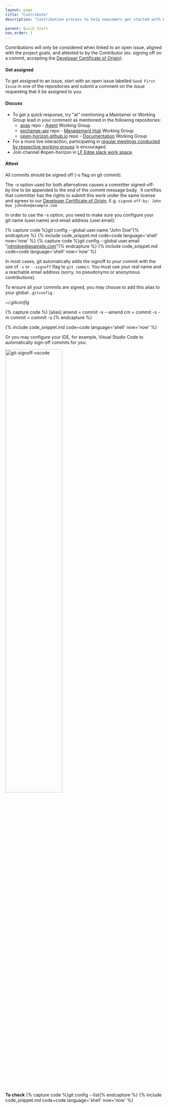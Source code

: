 ```yaml
---
layout: page
title: "Contribute"
description: "Contribution process to help newcomers get started with Open Horizon"

parent: Quick Start
nav_order: 3
---
```


Contributions will only be considered when linked to an open issue, aligned with the project goals, and attested to by the Contributor (ex. signing off on a commit, accepting the [Developer Certificate of Origin](https://developercertificate.org/)).

#### Get assigned
To get assigned to an issue, start with an open issue labelled `Good First Issue` in one of the repositories and submit a comment on the issue requesting that it be assigned to you.  

#### Discuss
- To get a quick response, try "at" mentioning a Maintainer or Working Group lead in your comment as mentioned in the following repositories: 
    - [anax](https://github.com/open-horizon/anax) repo - [Agent](https://wiki.lfedge.org/display/OH/Agent+Working+Group) Working Group
    - [exchange-api](https://github.com/open-horizon/exchange-api) repo - [Management Hub](https://wiki.lfedge.org/display/OH/Management+Hub+Working+Group) Working Group
    - [open-horizon.github.io](https://github.com/open-horizon/open-horizon.github.io) repo - [Documentation](https://wiki.lfedge.org/display/OH/Documentation+Working+Group) Working Group
- For a more live interaction, participating in [regular meetings conducted by respective working groups](https://wiki.lfedge.org/display/OH/Community+Membership) is encouraged.
- Join channel #open-horizon in [LF Edge slack work space](https://slack.lfedge.org/). 
  

#### Attest
All commits should be signed off (-s flag on git commit).

The -s option used for both alternatives causes a committer signed-off-by line to be appended to the end of the commit message body.  It certifies that committer has the rights to submit this work under the same license and agrees to our [Developer Certificate of Origin](https://developercertificate.org/). E.g.
`signed-off-by: John Doe johndoe@example.com`

In order to use the -s option, you need to make sure you configure your git name (user.name) and email address (user.email):

{% capture code %}git config --global user.name "John Doe"{% endcapture %}
{% include code_snippet.md code=code language='shell' now='now' %}
{% capture code %}git config --global user.email "johndoe@example.com"{% endcapture %}
{% include code_snippet.md code=code language='shell' now='now' %}

In most cases, git automatically adds the signoff to your commit with the use of `-s` or `--signoff` flag to `git commit`. You must use your real name and a reachable email address (sorry, no pseudonyms or anonymous contributions).

To ensure all your commits are signed, you may choose to add this alias to your global `.gitconfig` :

*~/.gitconfig*

{% capture code %}
[alias]
  amend = commit -s --amend
  cm = commit -s -m
  commit = commit -s
{% endcapture %}

{% include code_snippet.md code=code language='shell' now='now' %}

Or you may configure your IDE, for example, Visual Studio Code to automatically sign-off commits for you:

<img src="../../img/git-signoff-vscode.png" style="width:60%" alt="git-signoff-vscode">

**To check** 
{% capture code %}git config --list{% endcapture %}
{% include code_snippet.md code=code language='shell' now='now' %}